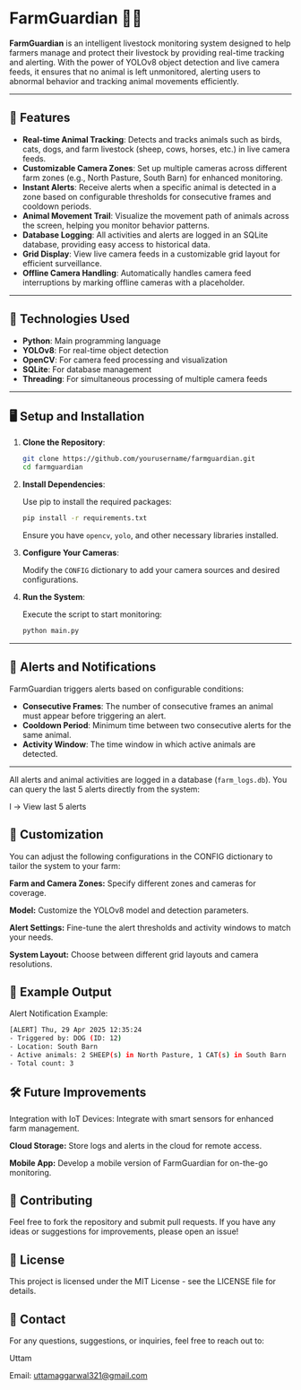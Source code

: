# FarmGuardian 🌾🐄

**FarmGuardian** is an intelligent livestock monitoring system designed to help farmers manage and protect their livestock by providing real-time tracking and alerting. With the power of YOLOv8 object detection and live camera feeds, it ensures that no animal is left unmonitored, alerting users to abnormal behavior and tracking animal movements efficiently.

---

## 🌟 Features

- **Real-time Animal Tracking**: Detects and tracks animals such as birds, cats, dogs, and farm livestock (sheep, cows, horses, etc.) in live camera feeds.
- **Customizable Camera Zones**: Set up multiple cameras across different farm zones (e.g., North Pasture, South Barn) for enhanced monitoring.
- **Instant Alerts**: Receive alerts when a specific animal is detected in a zone based on configurable thresholds for consecutive frames and cooldown periods.
- **Animal Movement Trail**: Visualize the movement path of animals across the screen, helping you monitor behavior patterns.
- **Database Logging**: All activities and alerts are logged in an SQLite database, providing easy access to historical data.
- **Grid Display**: View live camera feeds in a customizable grid layout for efficient surveillance.
- **Offline Camera Handling**: Automatically handles camera feed interruptions by marking offline cameras with a placeholder.

---

## 🔧 Technologies Used

- **Python**: Main programming language
- **YOLOv8**: For real-time object detection
- **OpenCV**: For camera feed processing and visualization
- **SQLite**: For database management
- **Threading**: For simultaneous processing of multiple camera feeds

---

## 🖥️ Setup and Installation

1. **Clone the Repository**:

    ```bash
    git clone https://github.com/yourusername/farmguardian.git
    cd farmguardian
    ```

2. **Install Dependencies**:

    Use pip to install the required packages:

    ```bash
    pip install -r requirements.txt
    ```

    Ensure you have `opencv`, `yolo`, and other necessary libraries installed.

3. **Configure Your Cameras**:

    Modify the `CONFIG` dictionary to add your camera sources and desired configurations.

4. **Run the System**:

    Execute the script to start monitoring:

    ```bash
    python main.py
    ```

---

## 🚨 Alerts and Notifications

FarmGuardian triggers alerts based on configurable conditions:
- **Consecutive Frames**: The number of consecutive frames an animal must appear before triggering an alert.
- **Cooldown Period**: Minimum time between two consecutive alerts for the same animal.
- **Activity Window**: The time window in which active animals are detected.

---


All alerts and animal activities are logged in a database (`farm_logs.db`). You can query the last 5 alerts directly from the system:

l -> View last 5 alerts

## 🎨 Customization
You can adjust the following configurations in the CONFIG dictionary to tailor the system to your farm:

**Farm and Camera Zones:** Specify different zones and cameras for coverage.

**Model:** Customize the YOLOv8 model and detection parameters.

**Alert Settings:** Fine-tune the alert thresholds and activity windows to match your needs.

**System Layout:** Choose between different grid layouts and camera resolutions.

## 📸 Example Output

Alert Notification Example:
```bash
[ALERT] Thu, 29 Apr 2025 12:35:24
- Triggered by: DOG (ID: 12)
- Location: South Barn
- Active animals: 2 SHEEP(s) in North Pasture, 1 CAT(s) in South Barn
- Total count: 3
```
## 🛠️ Future Improvements
Integration with IoT Devices: Integrate with smart sensors for enhanced farm management.


**Cloud Storage:** Store logs and alerts in the cloud for remote access.

**Mobile App:** Develop a mobile version of FarmGuardian for on-the-go monitoring.

## 🤝 Contributing
Feel free to fork the repository and submit pull requests. If you have any ideas or suggestions for improvements, please open an issue!

## 📄 License
This project is licensed under the MIT License - see the LICENSE file for details.

## 💬 Contact
For any questions, suggestions, or inquiries, feel free to reach out to:

Uttam

Email: uttamaggarwal321@gmail.com